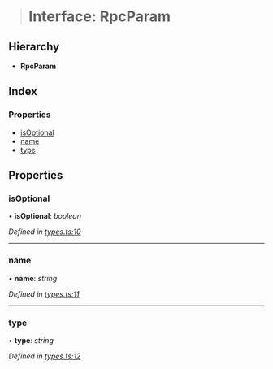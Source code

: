 > # Interface: RpcParam

## Hierarchy

* **RpcParam**

## Index

### Properties

* [isOptional](_types_.rpcparam.md#isoptional)
* [name](_types_.rpcparam.md#name)
* [type](_types_.rpcparam.md#type)

## Properties

###  isOptional

• **isOptional**: *boolean*

*Defined in [types.ts:10](https://github.com/polkadot-js/api/blob/782f4f1/packages/type-jsonrpc/src/types.ts#L10)*

___

###  name

• **name**: *string*

*Defined in [types.ts:11](https://github.com/polkadot-js/api/blob/782f4f1/packages/type-jsonrpc/src/types.ts#L11)*

___

###  type

• **type**: *string*

*Defined in [types.ts:12](https://github.com/polkadot-js/api/blob/782f4f1/packages/type-jsonrpc/src/types.ts#L12)*